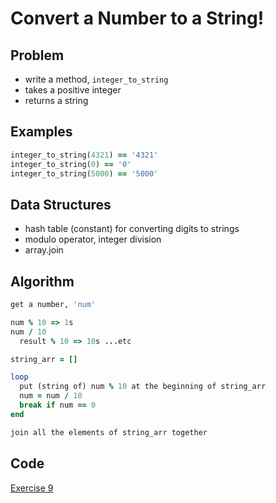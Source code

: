 # Convert a Number to a String!

## Problem

- write a method, `integer_to_string`
- takes a positive integer
- returns a string

## Examples

```ruby
integer_to_string(4321) == '4321'
integer_to_string(0) == '0'
integer_to_string(5000) == '5000'
```

## Data Structures

- hash table (constant) for converting digits to strings
- modulo operator, integer division
- array.join

## Algorithm
```ruby
get a number, 'num'

num % 10 => 1s
num / 10
  result % 10 => 10s ...etc

string_arr = []

loop
  put (string of) num % 10 at the beginning of string_arr
  num = num / 10
  break if num == 0
end

join all the elements of string_arr together


```
## Code
[Exercise 9](exercise_9.rb)